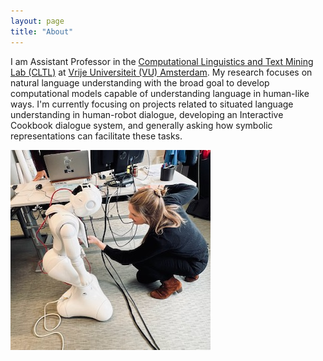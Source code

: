 ```yaml
---
layout: page
title: "About"
---
```


I am Assistant Professor in the [Computational Linguistics and Text Mining Lab (CLTL)](http://www.cltl.nl)
at [Vrije Universiteit (VU) Amsterdam](https://vu.nl/nl). My research focuses on natural language understanding with the broad goal
to develop computational models capable of understanding language in human-like ways. I'm currently focusing on projects related to situated language 
understanding in human-robot dialogue, developing an Interactive Cookbook dialogue system, and generally asking how symbolic representations
can facilitate these tasks. 

![Lucia](https://github.com/luciaelizabeth/luciaelizabeth.github.io/blob/master/assets/leolani.jpeg "Leolani")

 

